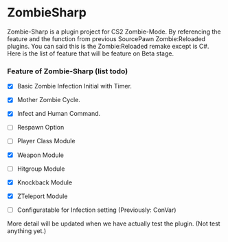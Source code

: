 # ZombieSharp
 
Zombie-Sharp is a plugin project for CS2 Zombie-Mode. By referencing the feature and the function from previous SourcePawn Zombie:Reloaded plugins. You can said this is the Zombie:Reloaded remake except is C#. Here is the list of feature that will be feature on Beta stage.

### Feature of Zombie-Sharp (list todo)
- [x] Basic Zombie Infection Initial with Timer.
- [x] Mother Zombie Cycle.
- [x] Infect and Human Command.
- [ ] Respawn Option
- [ ] Player Class Module
- [x] Weapon Module
- [ ] Hitgroup Module
- [x] Knockback Module
- [x] ZTeleport Module
- [ ] Configuratable for Infection setting (Previously: ConVar)


More detail will be updated when we have actually test the plugin. (Not test anything yet.)

